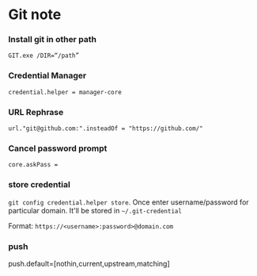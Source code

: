 # Git note



### Install git in other path
`GIT.exe /DIR=“/path”`


### Credential Manager
`credential.helper = manager-core`

### URL Rephrase
`url."git@github.com:".insteadOf = "https://github.com/"`

### Cancel password prompt
`core.askPass = `


### store credential
`git config credential.helper store`. Once enter username/password for particular domain. It'll be stored in `~/.git-credential`

Format:
`https://<username>:password>@domain.com`


### push
push.default=[nothin,current,upstream,matching]
